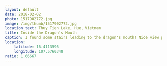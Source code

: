 ```yaml
---
layout: default
date: 2018-02-02
photo: 1517902772.jpg
image: /img/thumb/1517902772.jpg
location_text: Thuy Tien Lake, Hue, Vietnam
title: Inside the Dragon's Mouth
caption: I found some stairs leading to the dragon's mouth! Nice view point and drinking spot (not my bottle!).
location:
    latitude: 16.4113596
    longitude: 107.5760348
ratio: 1.66667
---
```

